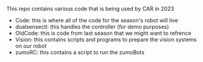 This repo contains various code that is being used by CAR in 2023

- Code: this is where all of the code for the season's robot will live
- dualsensectl: this handles the controller (for demo purposes)
- OldCode: this is code from last season that we might want to refrence
- Vision: this contains scripts and programs to prepare the vision systems on our robot
- zumoRC: this contains a script to run the zumoBots
